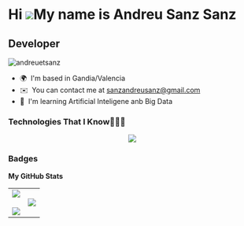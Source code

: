 Hi ![](https://user-images.githubusercontent.com/18350557/176309783-0785949b-9127-417c-8b55-ab5a4333674e.gif)My name is Andreu Sanz Sanz
===
Developer
---

<p align="left"> <img src="https://komarev.com/ghpvc/?username=andreuetsanz&label=Profile%20views&color=0e75b6&style=flat" alt="andreuetsanz" /> </p>

  *   🌍  I'm based in Gandia/Valencia
  *   ✉️  You can contact me at [sanzandreusanz@gmail.com](mailto:sanzandreusanz@gmail.com)
  *   🧠  I'm learning Artificial Inteligene anb Big Data  
### Technologies That I Know👨🏻‍💻 
<p align="center">
  <a href="https://skillicons.dev">
    <img src="https://skillicons.dev/icons?i=git,aws,cpp,css,docker,postgres,firebase,github,html,linux,md,mongodb,mysql,postman,py,vscode,azure,firebase,idea,java,kotlin&perline=12" />
  </a>
</p>

### Badges
<b>My GitHub Stats</b>
<p align="center">
  <table align="center">
    <tr border="none">
      <td width="50%" align="center">
        <img align="center" src="https://github-readme-stats.vercel.app/api?username=andreuetsanz&theme=dark&show_icons=true&count_private=true" />
        <br></br>
        <img align="center" src="https://github-readme-streak-stats.herokuapp.com/?user=andreuetsanz&theme=dark&hide_border=false" /> 
      </td>
      <td width="50%" align="center">
        <img  align="center"  src="https://github-readme-stats.anuraghazra1.vercel.app/api/top-langs/?username=andreuetsanz&theme=dark&hide_border=false&no-bg=true&no-frame=true&langs_count=10"/>
      </td>
    </tr>
  </table>
</p>
